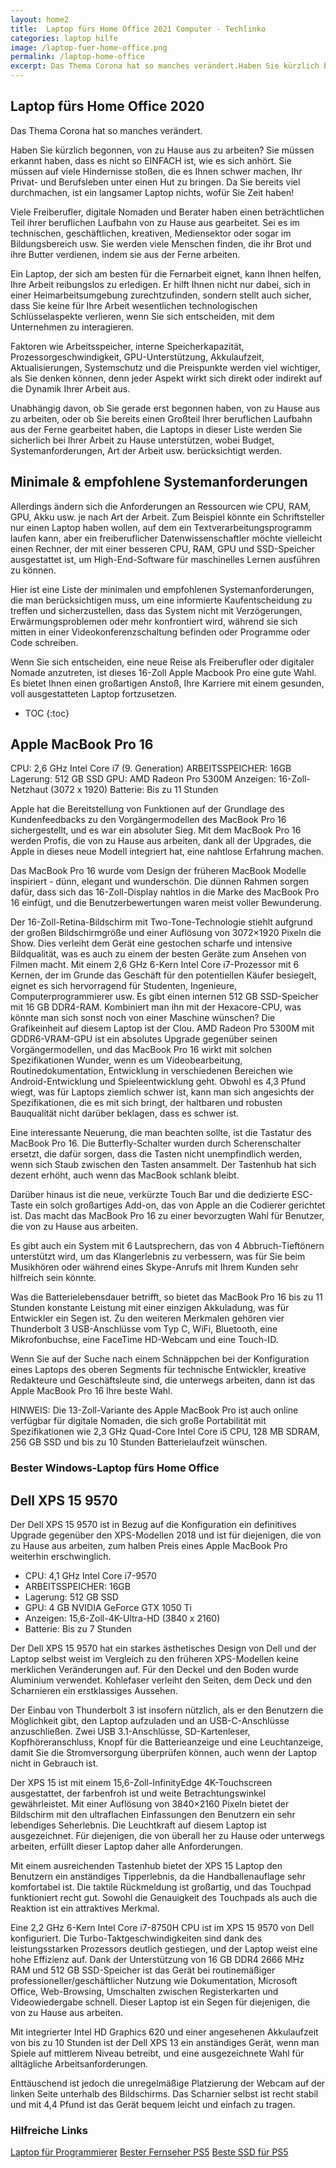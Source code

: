 ```yaml
---
layout: home2
title:  Laptop fürs Home Office 2021 Computer - Techlinko
categories: laptop hilfe
image: /laptop-fuer-home-office.png
permalink: /laptop-home-office
excerpt: Das Thema Corona hat so manches verändert.Haben Sie kürzlich begonnen, von zu Hause aus zu arbeiten? Sie müssen erkannt haben, dass es nicht so EINFACH ist, wie es sich anhört.
---
```


 

## Laptop fürs Home Office 2020

Das Thema Corona hat so manches verändert.

Haben Sie kürzlich begonnen, von zu Hause aus zu arbeiten? Sie müssen erkannt haben, dass es nicht so EINFACH ist, wie es sich anhört. Sie müssen auf viele Hindernisse stoßen, die es Ihnen schwer machen, Ihr Privat- und Berufsleben unter einen Hut zu bringen. Da Sie bereits viel durchmachen, ist ein langsamer Laptop nichts, wofür Sie Zeit haben! 

Viele Freiberufler, digitale Nomaden und Berater haben einen beträchtlichen Teil ihrer beruflichen Laufbahn von zu Hause aus gearbeitet. Sei es im technischen, geschäftlichen, kreativen, Mediensektor oder sogar im Bildungsbereich usw. Sie werden viele Menschen finden, die ihr Brot und ihre Butter verdienen, indem sie aus der Ferne arbeiten.

Ein Laptop, der sich am besten für die Fernarbeit eignet, kann Ihnen helfen, Ihre Arbeit reibungslos zu erledigen. Er hilft Ihnen nicht nur dabei, sich in einer Heimarbeitsumgebung zurechtzufinden, sondern stellt auch sicher, dass Sie keine für Ihre Arbeit wesentlichen technologischen Schlüsselaspekte verlieren, wenn Sie sich entscheiden, mit dem Unternehmen zu interagieren.

Faktoren wie Arbeitsspeicher, interne Speicherkapazität, Prozessorgeschwindigkeit, GPU-Unterstützung, Akkulaufzeit, Aktualisierungen, Systemschutz und die Preispunkte werden viel wichtiger, als Sie denken können, denn jeder Aspekt wirkt sich direkt oder indirekt auf die Dynamik Ihrer Arbeit aus.

Unabhängig davon, ob Sie gerade erst begonnen haben, von zu Hause aus zu arbeiten, oder ob Sie bereits einen Großteil Ihrer beruflichen Laufbahn aus der Ferne gearbeitet haben, die Laptops in dieser Liste werden Sie sicherlich bei Ihrer Arbeit zu Hause unterstützen, wobei Budget, Systemanforderungen, Art der Arbeit usw. berücksichtigt werden.

## Minimale & empfohlene Systemanforderungen

Allerdings ändern sich die Anforderungen an Ressourcen wie CPU, RAM, GPU, Akku usw. je nach Art der Arbeit. Zum Beispiel könnte ein Schriftsteller nur einen Laptop haben wollen, auf dem ein Textverarbeitungsprogramm laufen kann, aber ein freiberuflicher Datenwissenschaftler möchte vielleicht einen Rechner, der mit einer besseren CPU, RAM, GPU und SSD-Speicher ausgestattet ist, um High-End-Software für maschinelles Lernen ausführen zu können.

Hier ist eine Liste der minimalen und empfohlenen Systemanforderungen, die man berücksichtigen muss, um eine informierte Kaufentscheidung zu treffen und sicherzustellen, dass das System nicht mit Verzögerungen, Erwärmungsproblemen oder mehr konfrontiert wird, während sie sich mitten in einer Videokonferenzschaltung befinden oder Programme oder Code schreiben.

Wenn Sie sich entscheiden, eine neue Reise als Freiberufler oder digitaler Nomade anzutreten, ist dieses 16-Zoll Apple Macbook Pro eine gute Wahl. Es bietet Ihnen einen großartigen Anstoß, Ihre Karriere mit einem gesunden, voll ausgestatteten Laptop fortzusetzen.

* TOC
{:toc}

## Apple MacBook Pro 16

CPU: 2,6 GHz Intel Core i7 (9. Generation)
ARBEITSSPEICHER: 16GB
Lagerung: 512 GB SSD
GPU: AMD Radeon Pro 5300M
Anzeigen: 16-Zoll-Netzhaut (3072 x 1920) 
Batterie: Bis zu 11 Stunden

Apple hat die Bereitstellung von Funktionen auf der Grundlage des Kundenfeedbacks zu den Vorgängermodellen des MacBook Pro 16 sichergestellt, und es war ein absoluter Sieg. Mit dem MacBook Pro 16 werden Profis, die von zu Hause aus arbeiten, dank all der Upgrades, die Apple in dieses neue Modell integriert hat, eine nahtlose Erfahrung machen.

Das MacBook Pro 16 wurde vom Design der früheren MacBook Modelle inspiriert - dünn, elegant und wunderschön. Die dünnen Rahmen sorgen dafür, dass sich das 16-Zoll-Display nahtlos in die Marke des MacBook Pro 16 einfügt, und die Benutzerbewertungen waren meist voller Bewunderung.

Der 16-Zoll-Retina-Bildschirm mit Two-Tone-Technologie stiehlt aufgrund der großen Bildschirmgröße und einer Auflösung von 3072×1920 Pixeln die Show. Dies verleiht dem Gerät eine gestochen scharfe und intensive Bildqualität, was es auch zu einem der besten Geräte zum Ansehen von Filmen macht.
Mit einem 2,6 GHz 6-Kern Intel Core i7-Prozessor mit 6 Kernen, der im Grunde das Geschäft für den potentiellen Käufer besiegelt, eignet es sich hervorragend für Studenten, Ingenieure, Computerprogrammierer usw.
Es gibt einen internen 512 GB SSD-Speicher mit 16 GB DDR4-RAM. Kombiniert man ihn mit der Hexacore-CPU, was könnte man sich sonst noch von einer Maschine wünschen?
Die Grafikeinheit auf diesem Laptop ist der Clou. AMD Radeon Pro 5300M mit GDDR6-VRAM-GPU ist ein absolutes Upgrade gegenüber seinen Vorgängermodellen, und das MacBook Pro 16 wirkt mit solchen Spezifikationen Wunder, wenn es um Videobearbeitung, Routinedokumentation, Entwicklung in verschiedenen Bereichen wie Android-Entwicklung und Spieleentwicklung geht.
Obwohl es 4,3 Pfund wiegt, was für Laptops ziemlich schwer ist, kann man sich angesichts der Spezifikationen, die es mit sich bringt, der haltbaren und robusten Bauqualität nicht darüber beklagen, dass es schwer ist.

Eine interessante Neuerung, die man beachten sollte, ist die Tastatur des MacBook Pro 16. Die Butterfly-Schalter wurden durch Scherenschalter ersetzt, die dafür sorgen, dass die Tasten nicht unempfindlich werden, wenn sich Staub zwischen den Tasten ansammelt. Der Tastenhub hat sich dezent erhöht, auch wenn das MacBook schlank bleibt.

Darüber hinaus ist die neue, verkürzte Touch Bar und die dedizierte ESC-Taste ein solch großartiges Add-on, das von Apple an die Codierer gerichtet ist. Das macht das MacBook Pro 16 zu einer bevorzugten Wahl für Benutzer, die von zu Hause aus arbeiten.

Es gibt auch ein System mit 6 Lautsprechern, das von 4 Abbruch-Tieftönern unterstützt wird, um das Klangerlebnis zu verbessern, was für Sie beim Musikhören oder während eines Skype-Anrufs mit Ihrem Kunden sehr hilfreich sein könnte.

Was die Batterielebensdauer betrifft, so bietet das MacBook Pro 16 bis zu 11 Stunden konstante Leistung mit einer einzigen Akkuladung, was für Entwickler ein Segen ist. Zu den weiteren Merkmalen gehören vier Thunderbolt 3 USB-Anschlüsse vom Typ C, WiFi, Bluetooth, eine Mikrofonbuchse, eine FaceTime HD-Webcam und eine Touch-ID. 

Wenn Sie auf der Suche nach einem Schnäppchen bei der Konfiguration eines Laptops des oberen Segments für technische Entwickler, kreative Redakteure und Geschäftsleute sind, die unterwegs arbeiten, dann ist das Apple MacBook Pro 16 Ihre beste Wahl.

HINWEIS: Die 13-Zoll-Variante des Apple MacBook Pro ist auch online verfügbar für digitale Nomaden, die sich große Portabilität mit Spezifikationen wie 2,3 GHz Quad-Core Intel Core i5 CPU, 128 MB SDRAM, 256 GB SSD und bis zu 10 Stunden Batterielaufzeit wünschen.


### Bester Windows-Laptop fürs Home Office

## Dell XPS 15 9570

Der Dell XPS 15 9570 ist in Bezug auf die Konfiguration ein definitives Upgrade gegenüber den XPS-Modellen 2018 und ist für diejenigen, die von zu Hause aus arbeiten, zum halben Preis eines Apple MacBook Pro weiterhin erschwinglich.

* CPU: 4,1 GHz Intel Core i7-9570
* ARBEITSSPEICHER: 16GB
* Lagerung: 512 GB SSD
* GPU: 4 GB NVIDIA GeForce GTX 1050 Ti
* Anzeigen: 15,6-Zoll-4K-Ultra-HD (3840 x 2160)
* Batterie: Bis zu 7 Stunden

Der Dell XPS 15 9570 hat ein starkes ästhetisches Design von Dell und der Laptop selbst weist im Vergleich zu den früheren XPS-Modellen keine merklichen Veränderungen auf. Für den Deckel und den Boden wurde Aluminium verwendet. Kohlefaser verleiht den Seiten, dem Deck und den Scharnieren ein erstklassiges Aussehen.

Der Einbau von Thunderbolt 3 ist insofern nützlich, als er den Benutzern die Möglichkeit gibt, den Laptop aufzuladen und an USB-C-Anschlüsse anzuschließen. Zwei USB 3.1-Anschlüsse, SD-Kartenleser, Kopfhöreranschluss, Knopf für die Batterieanzeige und eine Leuchtanzeige, damit Sie die Stromversorgung überprüfen können, auch wenn der Laptop nicht in Gebrauch ist.

Der XPS 15 ist mit einem 15,6-Zoll-InfinityEdge 4K-Touchscreen ausgestattet, der farbenfroh ist und weite Betrachtungswinkel gewährleistet. Mit einer Auflösung von 3840×2160 Pixeln bietet der Bildschirm mit den ultraflachen Einfassungen den Benutzern ein sehr lebendiges Seherlebnis. Die Leuchtkraft auf diesem Laptop ist ausgezeichnet. Für diejenigen, die von überall her zu Hause oder unterwegs arbeiten, erfüllt dieser Laptop daher alle Anforderungen.

Mit einem ausreichenden Tastenhub bietet der XPS 15 Laptop den Benutzern ein anständiges Tipperlebnis, da die Handballenauflage sehr komfortabel ist. Die taktile Rückmeldung ist großartig, und das Touchpad funktioniert recht gut. Sowohl die Genauigkeit des Touchpads als auch die Reaktion ist ein attraktives Merkmal.

Eine 2,2 GHz 6-Kern Intel Core i7-8750H CPU ist im XPS 15 9570 von Dell konfiguriert. Die Turbo-Taktgeschwindigkeiten sind dank des leistungsstarken Prozessors deutlich gestiegen, und der Laptop weist eine hohe Effizienz auf. Dank der Unterstützung von 16 GB DDR4 2666 MHz RAM und 512 GB SSD-Speicher ist das Gerät bei routinemäßiger professioneller/geschäftlicher Nutzung wie Dokumentation, Microsoft Office, Web-Browsing, Umschalten zwischen Registerkarten und Videowiedergabe schnell. Dieser Laptop ist ein Segen für diejenigen, die von zu Hause aus arbeiten.

Mit integrierter Intel HD Graphics 620 und einer angesehenen Akkulaufzeit von bis zu 10 Stunden ist der Dell XPS 13 ein anständiges Gerät, wenn man Spiele auf mittlerem Niveau betreibt, und eine ausgezeichnete Wahl für alltägliche Arbeitsanforderungen.

Enttäuschend ist jedoch die unregelmäßige Platzierung der Webcam auf der linken Seite unterhalb des Bildschirms. Das Scharnier selbst ist recht stabil und mit 4,4 Pfund ist das Gerät bequem leicht und einfach zu tragen.

### Hilfreiche Links

[Laptop für Programmierer](/laptop-programmierer)
[Bester Fernseher PS5](/ps5-fernseher)
[Beste SSD für PS5](/ps5-ssd)